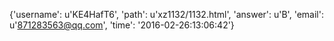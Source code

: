 {'username': u'KE4HafT6', 'path': u'xz1132/1132.html', 'answer': u'B', 'email': u'871283563@qq.com', 'time': '2016-02-26:13:06:42'}